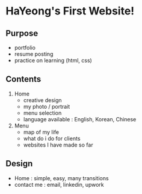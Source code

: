 # HaYeong's First Website! 

## Purpose
- portfolio
- resume posting 
- practice on learning (html, css)

## Contents
1. Home 
    - creative design
    - my photo / portrait 
    - menu selection 
    - language available : English, Korean, Chinese
2. Menu 
    - map of my life 
    - what do i do for clients 
    - websites I have made so far

## Design 
- Home : simple, easy, many transitions
- contact me : email, linkedin, upwork